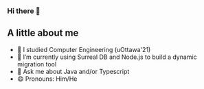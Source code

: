 
### Hi there 👋

## A little about me
- 🔭 I studied Computer Engineering (uOttawa'21)
- 🌱 I’m currently using Surreal DB and Node.js to build a dynamic migration tool
- 💬 Ask me about Java and/or Typescript
- 😄 Pronouns: Him/He
